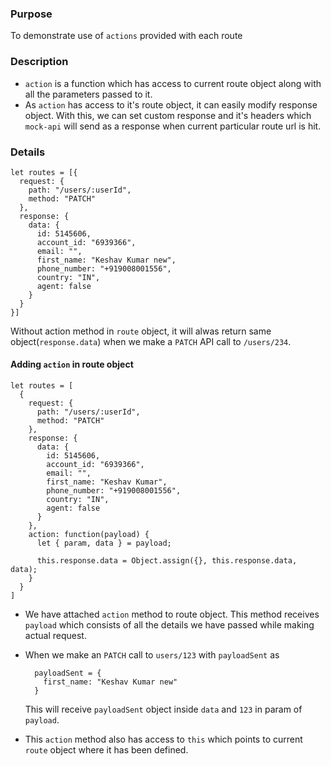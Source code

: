 ### Purpose

To demonstrate use of `actions` provided with each route

### Description

- `action` is a function which has access to current route object along with all the parameters passed to it.
- As `action` has access to it's route object, it can easily modify response object. With this, we can set custom response and it's headers which `mock-api` will send as a response when current particular route url is hit.

### Details

```
let routes = [{
  request: {
    path: "/users/:userId",
    method: "PATCH"
  },
  response: {
    data: {
      id: 5145606,
      account_id: "6939366",
      email: "",
      first_name: "Keshav Kumar new",
      phone_number: "+919008001556",
      country: "IN",
      agent: false
    }
  }
}]
```

Without action method in `route` object, it will alwas return same object(`response.data`) when we make a `PATCH` API call to `/users/234`.

#### Adding `action` in route object

```
let routes = [
  {
    request: {
      path: "/users/:userId",
      method: "PATCH"
    },
    response: {
      data: {
        id: 5145606,
        account_id: "6939366",
        email: "",
        first_name: "Keshav Kumar",
        phone_number: "+919008001556",
        country: "IN",
        agent: false
      }
    },
    action: function(payload) {
      let { param, data } = payload;

      this.response.data = Object.assign({}, this.response.data, data);
    }
  }
]
```

- We have attached `action` method to route object. This method receives `payload` which consists of all the details we have passed while making actual request.

- When we make an `PATCH` call to `users/123` with `payloadSent` as

  ```
    payloadSent = {
      first_name: "Keshav Kumar new"
    }
  ```

  This will receive `payloadSent` object inside `data` and `123` in param of `payload`.

- This `action` method also has access to `this` which points to current `route` object where it has been defined.

